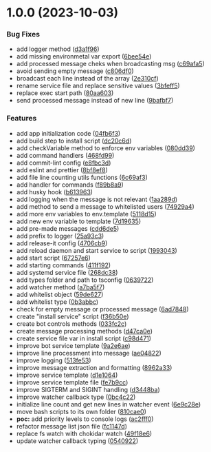 

# 1.0.0 (2023-10-03)


### Bug Fixes

* add logger method ([d3a1f96](https://github.com/llapenna/vps-logger-bot/commit/d3a1f96b8f8eed90fe59621300505a2a6b6337df))
* add missing environmetal var export ([6bee54e](https://github.com/llapenna/vps-logger-bot/commit/6bee54e9c59b2628085f8ff058097a1dc734f320))
* add processed message cheks when broadcasting msg ([c69afa5](https://github.com/llapenna/vps-logger-bot/commit/c69afa5b64af242f7ea0f5464f98ec06d83c164f))
* avoid sending empty message ([c806df0](https://github.com/llapenna/vps-logger-bot/commit/c806df02da608825511cdc54912afce9e31fe852))
* broadcast each line instead of the array ([2e310cf](https://github.com/llapenna/vps-logger-bot/commit/2e310cf1dabc3ca3dab7ebcd3a7d60c019eded5d))
* rename service file and replace sensitive values ([3bfeff5](https://github.com/llapenna/vps-logger-bot/commit/3bfeff5c70e1023fb2190f93c07d1f0c6080def8))
* replace exec start path ([80aa603](https://github.com/llapenna/vps-logger-bot/commit/80aa603d856af86ab321d249953d31cf4431202d))
* send processed message instead of new line ([9bafbf7](https://github.com/llapenna/vps-logger-bot/commit/9bafbf7a9a94db6bf81b9a13da5c5b42b8a76d19))


### Features

* add app initialization code ([04fb6f3](https://github.com/llapenna/vps-logger-bot/commit/04fb6f3cac932634e0fec806b56070d1f0f82e60))
* add build step to install script ([dc20c6d](https://github.com/llapenna/vps-logger-bot/commit/dc20c6de5bd2a791b917acf7892fd17ad50e67cf))
* add checkVariable method to enforce env variables ([080dd39](https://github.com/llapenna/vps-logger-bot/commit/080dd395bf29e504494ce6246cfa15eb658b52e6))
* add command handlers ([468fd99](https://github.com/llapenna/vps-logger-bot/commit/468fd994e3e578e6afcc66c08a0ea656418c4aa2))
* add commit-lint config ([e8fbc3d](https://github.com/llapenna/vps-logger-bot/commit/e8fbc3d2c308e6fc019a7b8e608ba50845a98e6a))
* add eslint and prettier ([8bf8ef8](https://github.com/llapenna/vps-logger-bot/commit/8bf8ef8ce809558b0882df312a8b9d769eca72ca))
* add file line counting utils functions ([6c69af3](https://github.com/llapenna/vps-logger-bot/commit/6c69af32bfef98307f9f93d90160765ddf8e5e4c))
* add handler for commands ([f89b8a9](https://github.com/llapenna/vps-logger-bot/commit/f89b8a91400f5fd2e298ae55cecf7eec45cc4c92))
* add husky hook ([b613963](https://github.com/llapenna/vps-logger-bot/commit/b613963d5650287a55f98827da37bc75b26aa50e))
* add logging when the message is not relevant ([1aa289d](https://github.com/llapenna/vps-logger-bot/commit/1aa289df1638eaeba352d158639ab5918a11a27e))
* add method to send a message to whitelisted users ([74929a4](https://github.com/llapenna/vps-logger-bot/commit/74929a4de44df65b55d6cdf34f7fe4737c9b5318))
* add more env variables to env.template ([5118d15](https://github.com/llapenna/vps-logger-bot/commit/5118d15d91d9fdee569a9d51545791dee7bf965d))
* add new env variable to template ([7d19635](https://github.com/llapenna/vps-logger-bot/commit/7d19635710a79ece8d5b9f709bdd20fb4e674bbe))
* add pre-made messages ([cdd6de5](https://github.com/llapenna/vps-logger-bot/commit/cdd6de50e8558fd8f86673fc552377209940da67))
* add prefix to logger ([25a93c3](https://github.com/llapenna/vps-logger-bot/commit/25a93c3a99bb891161caeccd29a83d19bbf3c2f0))
* add release-it config ([4706cb9](https://github.com/llapenna/vps-logger-bot/commit/4706cb98fcf9ecab03a8e0bbfdd05f88a7b0ccce))
* add reload daemon and start service to script ([1993043](https://github.com/llapenna/vps-logger-bot/commit/19930430e4a55284d293c3dce51314fd1501f388))
* add start script ([67257e6](https://github.com/llapenna/vps-logger-bot/commit/67257e63a9f398d45ae3081c88fecb0752ab3f9d))
* add starting commands ([411f192](https://github.com/llapenna/vps-logger-bot/commit/411f19261708657a1e9947b2f7dbc23e69d4887d))
* add systemd service file ([268dc38](https://github.com/llapenna/vps-logger-bot/commit/268dc389315adc06f3f0438f852ed3f74f90d8c8))
* add types folder and path to tsconfig ([0639722](https://github.com/llapenna/vps-logger-bot/commit/063972223b44b2d4320b809a07d17a980d65a35b))
* add watcher method ([a7ba5f7](https://github.com/llapenna/vps-logger-bot/commit/a7ba5f770feb63dcd58de93334e4d9b5e3928a39))
* add whitelist object ([59de627](https://github.com/llapenna/vps-logger-bot/commit/59de6276beb524d3881705adf8007503a760d0be))
* add whitelist type ([0b3abbc](https://github.com/llapenna/vps-logger-bot/commit/0b3abbc1d24b34b5f63eb8f1a112ec415790ce32))
* check for empty message or processed message ([6ad7848](https://github.com/llapenna/vps-logger-bot/commit/6ad78480c90ed09b0385731b08873423ebc9d474))
* create "install service" script ([f36b50e](https://github.com/llapenna/vps-logger-bot/commit/f36b50ecc5def836c753156a82a833e128fd63e1))
* create bot controls methods ([033fc2c](https://github.com/llapenna/vps-logger-bot/commit/033fc2c78aebea0fc72ff352f50e967214570668))
* create message processing methods ([d47ca0e](https://github.com/llapenna/vps-logger-bot/commit/d47ca0ef36f89e911fbcefe6247a59c74de1b98a))
* create service file var in install script ([c98d471](https://github.com/llapenna/vps-logger-bot/commit/c98d4710dfb37d012dda6bf5520b318731de8871))
* improve bot service template ([9a2e6ae](https://github.com/llapenna/vps-logger-bot/commit/9a2e6ae435c7b9435c9dbb68fd1658d6d20bb221))
* improve line processment into message ([ae04822](https://github.com/llapenna/vps-logger-bot/commit/ae048228ad8da10ea4641e3ab9cedf39c8c79e53))
* improve logging ([513fe53](https://github.com/llapenna/vps-logger-bot/commit/513fe537fa156a7b53a7af1025ba8a86a4d71e3c))
* improve message extraction and formatting ([8962a33](https://github.com/llapenna/vps-logger-bot/commit/8962a33ba53d377bf57667c226d021e7a6e4057f))
* improve service template ([d1e1064](https://github.com/llapenna/vps-logger-bot/commit/d1e1064a0c4aa172ba13b470a1a9f5351cd07ff5))
* improve service template file ([fe7b9cc](https://github.com/llapenna/vps-logger-bot/commit/fe7b9cc7faae7f64cbaa3581c263f096b7e36a56))
* improve SIGTERM and SIGINT handling ([d3448ba](https://github.com/llapenna/vps-logger-bot/commit/d3448baf2c8009bd8062af39b751bef48a8ffe8b))
* improve watcher callback type ([0bc4c22](https://github.com/llapenna/vps-logger-bot/commit/0bc4c22a3be723df32caf7c0bd615fd245dd4c7c))
* initialize line count and get new lines in watcher event ([6e9c28e](https://github.com/llapenna/vps-logger-bot/commit/6e9c28e16608237b772c54b29cb1c476d7491ffc))
* move bash scripts to its own folder ([810cae0](https://github.com/llapenna/vps-logger-bot/commit/810cae09119563e994efd8885b276da1be0cb856))
* **poc:** add priority levels to console logs ([ac2fff0](https://github.com/llapenna/vps-logger-bot/commit/ac2fff018c087148ef5a9d6d0950b14cfeb97118))
* refactor message list json file ([fc1147d](https://github.com/llapenna/vps-logger-bot/commit/fc1147d7bad491b691bfa1f9b39c60aabbd08e4b))
* replace fs watch with chokidar watch ([49f18e6](https://github.com/llapenna/vps-logger-bot/commit/49f18e644bce48aa734825cd88e05a1e809642fe))
* update watcher callback typing ([0540922](https://github.com/llapenna/vps-logger-bot/commit/05409222b0790e7005fb88ed5cb62c1871a8383e))